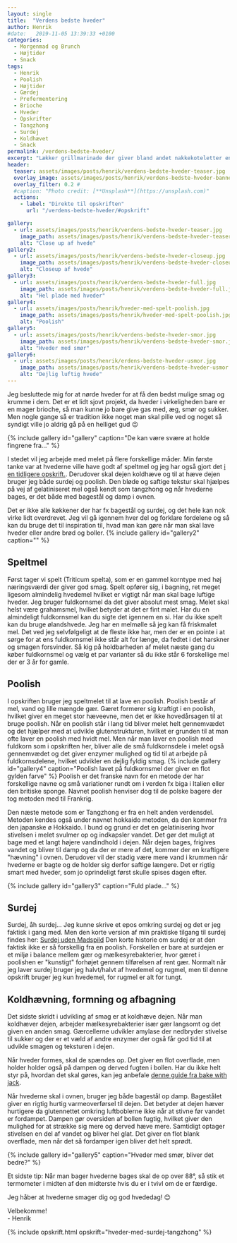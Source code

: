 ```yaml
---
layout: single
title:  "Verdens bedste hveder"
author: Henrik
#date:   2019-11-05 13:39:33 +0100
categories:  
  - Morgenmad og Brunch 
  - Højtider
  - Snack  
tags: 
  - Henrik
  - Poolish
  - Højtider
  - Gærdej
  - Prefermentering
  - Brioche
  - Hveder
  - Opskrifter
  - Tangzhong
  - Surdej  
  - Koldhævet
  - Snack
permalink: /verdens-bedste-hveder/
excerpt: "Lækker grillmarinade der giver bland andet nakkekoteletter en fyldig og varm umamismag"
header:
  teaser: assets/images/posts/henrik/verdens-bedste-hveder-teaser.jpg
  overlay_image: assets/images/posts/henrik/verdens-bedste-hveder-banner.jpg
  overlay_filter: 0.2 # 
  #caption: "Photo credit: [**Unsplash**](https://unsplash.com)"
  actions:
    - label: "Direkte til opskriften"
      url: "/verdens-bedste-hveder/#opskrift"

gallery:
  - url: assets/images/posts/henrik/verdens-bedste-hveder-teaser.jpg
    image_path: assets/images/posts/henrik/verdens-bedste-hveder-teaser.jpg
    alt: "Close up af hvede"
gallery2:
  - url: assets/images/posts/henrik/verdens-bedste-hveder-closeup.jpg
    image_path: assets/images/posts/henrik/verdens-bedste-hveder-closeup.jpg
    alt: "Closeup af hvede"
gallery3:
  - url: assets/images/posts/henrik/verdens-bedste-hveder-full.jpg
    image_path: assets/images/posts/henrik/verdens-bedste-hveder-full.jpg
    alt: "Hel plade med hveder" 
gallery4:
  - url: assets/images/posts/henrik/hveder-med-spelt-poolish.jpg
    image_path: assets/images/posts/henrik/hveder-med-spelt-poolish.jpg
    alt: "Poolish" 
gallery5:
  - url: assets/images/posts/henrik/verdens-bedste-hveder-smor.jpg
    image_path: assets/images/posts/henrik/verdens-bedste-hveder-smor.jpg
    alt: "Hveder med smør" 
gallery6:
  - url: assets/images/posts/henrik/erdens-bedste-hveder-usmor.jpg
    image_path: assets/images/posts/henrik/verdens-bedste-hveder-usmor.jpg
    alt: "Dejlig luftig hvede" 
---
```

Jeg besluttede mig for at nørde hveder for at få den bedst mulige smag og krumme i dem. Det er et lidt sjovt projekt, da hveder i virkeligheden bare er en mager brioche, så man kunne jo bare give gas med, æg, smør og sukker. Men nogle gange så er tradition ikke noget man skal pille ved og noget så syndigt ville jo aldrig gå på en helliget gud :wink: 

{% include gallery id="gallery"  caption="De kan være svære at holde fingrene fra..." %}

I stedet vil jeg arbejde med melet på flere forskellige måder. Min første tanke var at hvederne ville have godt af speltmel og jeg har også gjort det [i en tidligere opskrift.](/Hveder-med-spelt/). Derudover skal dejen koldhæve og til at hæve dejen bruger jeg både surdej og poolish. Den bløde og saftige tekstur skal hjælpes på vej af gelatiniseret mel også kendt som tangzhong og når hvederne bages, er det både med bagestål og damp i ovnen. 

Det er ikke alle køkkener der har fx bagestål og surdej, og det hele kan nok virke lidt overdrevet. Jeg vil gå igennem hver del og forklare fordelene og så kan du bruge det til inspiration til, hvad man kan gøre når man skal lave hveder eller andre brød og boller. 
{% include gallery id="gallery2"  caption="" %}
## Speltmel
Først tager vi spelt (Triticum spelta), som er en gammel korntype med høj næringsværdi der giver god smag. Spelt opfører sig, i bagning, ret meget ligesom almindelig hvedemel hvilket er vigtigt når man skal bage luftige hveder. Jeg bruger fuldkornsmel da det giver absolut mest smag. Melet skal helst være grahamsmel, hvilket betyder at det er fint malet. Har du en almindeligt fuldkornsmel kan du sigte det igennem en si. Har du ikke spelt kan du bruge ølandshvede.
Jeg har en melmølle så jeg kan få friskmalet mel. Det ved jeg selvfølgeligt at de fleste ikke har, men der er en pointe i at sørge for at ens fuldkornsmel ikke står alt for længe, da fedtet i det harskner og smagen forsvinder. Så kig på holdbarheden af melet næste gang du køber fuldkornsmel og vælg et par varianter så du ikke står 6 forskellige mel der er 3 år for gamle.

## Poolish
I opskriften bruger jeg speltmelet til at lave en poolish. Poolish består af mel, vand og lille mængde gær. Gæret formerer sig kraftigt i en poolish, hvilket giver en meget stor hæveevne, men det er ikke hovedårsagen til at bruge poolish. Når en poolish står i lang tid bliver melet helt gennemvædet og det hjælper med at udvikle glutenstrukturen, hvilket er grunden til at man ofte laver en poolish med hvidt mel. Men når man laver en poolish med fuldkorn som i opskriften her, bliver alle de små fuldkornsdele i melet også gennemvædet og det giver enzymer mulighed og tid til at arbejde på fuldkornsdelene, hvilket udvikler en dejlig fyldig smag. 
{% include gallery id="gallery4"  caption="Poolish lavet på fuldkornsmel der giver en flot gylden farve" %}
Poolish er det franske navn for en metode der har forskellige navne og små variationer rundt om i verden fx biga i Italien eller den britiske sponge. Navnet poolish henviser dog til de polske bagere der tog metoden med til Frankrig. 

Den næste metode som er Tangzhong er fra en helt anden verdensdel. Metoden kendes også under navnet hokkaido metoden, da den kommer fra den japanske ø Hokkaido. I bund og grund er det en gelatinisering hvor stivelsen i melet svulmer op og indkapsler vandet. Det gør det muligt at bage med et langt højere vandindhold i dejen. Når dejen bages, frigives vandet og bliver til damp og da der er mere af det, kommer der en kraftigere "hævning" i ovnen. Derudover vil der stadig være mere vand i krummen når hvederne er bagte og de holder sig derfor saftige længere. Det er rigtig smart med hveder, som jo oprindeligt først skulle spises dagen efter.

{% include gallery id="gallery3"  caption="Fuld plade..." %}
## Surdej
Surdej, åh surdej... Jeg kunne skrive et epos omkring surdej og det er jeg faktisk i gang med. Men den korte version af min praktiske tilgang til surdej findes her: [Surdej uden Madspild](/surdej-uden-madspild/) 
Den korte historie om surdej er at den faktisk ikke er så forskellig fra en poolish. Forskellen er bare at surdejen er et miljø i balance mellem gær og mælkesyrebakterier, hvor gæret i poolishen er "kunstigt" forhøjet gennem tilførelsen af rent gær. 
Normalt når jeg laver surdej bruger jeg halvt/halvt af hvedemel og rugmel, men til denne opskrift bruger jeg kun hvedemel, for rugmel er alt for tungt. 

## Koldhævning, formning og afbagning
Det sidste skridt i udvikling af smag er at koldhæve dejen. Når man koldhæver dejen, arbejder mælkesyrebakterier især gær langsomt og det given en anden smag. Gærcellerne udvikler amylase der nedbryder stivelse til sukker og der er et væld af andre enzymer der også får god tid til at udvikle smagen og teksturen i dejen. 

Når hveder formes, skal de spændes op. Det giver en flot overflade, men holder holder også på dampen og derved fugten i bollen. Har du ikke helt styr på, hvordan det skal gøres, kan jeg anbefale [denne guide fra bake with jack](https://www.youtube.com/watch?v=Gx2Sf3XqkhQ).

Når hvederne skal i ovnen, bruger jeg både bagestål op damp. Bagestålet giver en rigtig hurtig varmeoverførsel til dejen. Det betyder at dejen hæver hurtigere da glutennettet omkring luftboblerne ikke når at stivne før vandet er fordampet. Dampen gør oversiden af bollen fugtig, hvilket giver den mulighed for at strække sig mere og derved hæve mere. Samtidigt optager stivelsen en del af vandet og bliver hel glat. Det giver en flot blank overflade, men når det så fordamper igen bliver det helt sprødt.


{% include gallery id="gallery5"  caption="Hveder med smør, bliver det bedre?" %}


Et sidste tip: Når man bager hvederne bages skal de op over 88&deg;, så stik et termometer i midten af den midterste hvis du er i tvivl om de er færdige.

Jeg håber at hvederne smager dig og god hvededag! :blush:

Velbekomme!  
\- Henrik 

{% include opskrift.html opskrift="hveder-med-surdej-tangzhong" %}